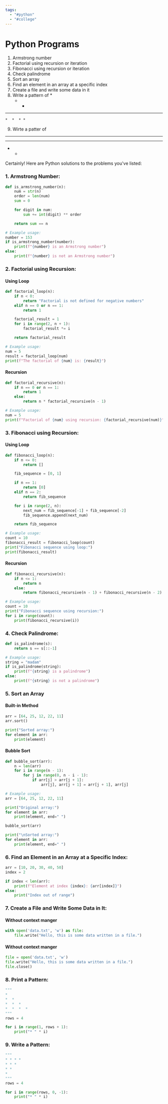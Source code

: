 ```yaml
---
tags:
  - "#python"
  - "#college"
---
```


# Python Programs
1. Armstrong number
2. Factorial using recursion or iteration
3. Fibonacci using recursion or iteration
4. Check palindrome
5. Sort an array
6. Find an element in an array at a specific index
7. Create a file and write some data in it
8. Write a pattern of 
	 *
     * *
  * * *
    *  *  * *  
9. Wirte a patter of 
* * * *
 *  * *
 *  *

Certainly! Here are Python solutions to the problems you've listed:

### 1. Armstrong Number:
```python
def is_armstrong_number(n):
    num = str(n)
    order = len(num)
    sum = 0

    for digit in num:
        sum += int(digit) ** order

    return sum == n

# Example usage:
number = 153
if is_armstrong_number(number):
    print(f"{number} is an Armstrong number")
else:
    print(f"{number} is not an Armstrong number")
```

### 2. Factorial using Recursion:
#### Using Loop
```python
def factorial_loop(n):
    if n < 0:
        return "Factorial is not defined for negative numbers"
    elif n == 0 or n == 1:
        return 1

    factorial_result = 1
    for i in range(2, n + 1):
        factorial_result *= i

    return factorial_result

# Example usage:
num = 5
result = factorial_loop(num)
print(f"The factorial of {num} is: {result}")

```
#### Recursion
```python
def factorial_recursive(n):
    if n == 0 or n == 1:
        return 1
    else:
        return n * factorial_recursive(n - 1)

# Example usage:
num = 5
print(f"Factorial of {num} using recursion: {factorial_recursive(num)}")
```

### 3. Fibonacci using Recursion:
#### Using Loop
```python
def fibonacci_loop(n):
    if n <= 0:
        return []

    fib_sequence = [0, 1]  

    if n == 1:
        return [0]
    elif n == 2:
        return fib_sequence

    for i in range(2, n):
        next_num = fib_sequence[-1] + fib_sequence[-2]
        fib_sequence.append(next_num)

    return fib_sequence

# Example usage:
count = 10
fibonacci_result = fibonacci_loop(count)
print("Fibonacci sequence using loop:")
print(fibonacci_result)

```
#### Recursion
```python
def fibonacci_recursive(n):
    if n <= 1:
        return n
    else:
        return fibonacci_recursive(n - 1) + fibonacci_recursive(n - 2)

# Example usage:
count = 10
print("Fibonacci sequence using recursion:")
for i in range(count):
    print(fibonacci_recursive(i))
```

### 4. Check Palindrome:
```python
def is_palindrome(s):
    return s == s[::-1]

# Example usage:
string = "madam"
if is_palindrome(string):
    print(f"{string} is a palindrome")
else:
    print(f"{string} is not a palindrome")
```

### 5. Sort an Array
#### Built-in Method
```python
arr = [64, 25, 12, 22, 11]
arr.sort()

print("Sorted array:")
for element in arr:
    print(element)

```
#### Bubble Sort
```python
def bubble_sort(arr):
    n = len(arr)
    for i in range(n - 1):
        for j in range(0, n - i - 1):
            if arr[j] > arr[j + 1]:
                arr[j], arr[j + 1] = arr[j + 1], arr[j]

# Example usage:
arr = [64, 25, 12, 22, 11]

print("Original array:")
for element in arr:
    print(element, end=" ")

bubble_sort(arr)

print("\nSorted array:")
for element in arr:
    print(element, end=" ")

```

### 6. Find an Element in an Array at a Specific Index:
```python
arr = [10, 20, 30, 40, 50]
index = 2

if index < len(arr):
    print(f"Element at index {index}: {arr[index]}")
else:
    print("Index out of range")
```

### 7. Create a File and Write Some Data in It:
#### Without context manger
```python
with open('data.txt', 'w') as file:
    file.write("Hello, this is some data written in a file.")
```
#### Without context manger
```python
file = open('data.txt', 'w')
file.write("Hello, this is some data written in a file.")
file.close()

```

### 8. Print a Pattern:
```python
"""
* 
*  *
*  *  *
*  *  *  *
"""
rows = 4

for i in range(1, rows + 1):
    print("* " * i)

```

### 9. Write a Pattern:
```python
"""
* * * *
* * *
* *
*
"""
rows = 4

for i in range(rows, 0, -1):
    print("* " * i)

```
